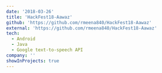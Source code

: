 ```yaml
---
date: '2018-03-26'
title: 'HackFest18-Aawaz'
github: 'https://github.com/rmeena840/HackFest18-Aawaz'
external: 'https://github.com/rmeena840/HackFest18-Aawaz'
tech:
  - Android
  - Java
  - Google text-to-speech API
company: ''
showInProjects: true
---
```

